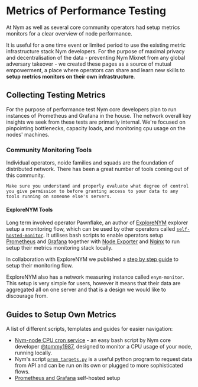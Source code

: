 # Metrics of Performance Testing

At Nym as well as several core community operators had setup metrics monitors for a clear overview of node performance.

It is useful for a one time event or limited period to use the existing metric infrastructure stack  Nym developers. For the purpose of maximal privacy and decentralisation of the data - preventing Nym Mixnet from any global adversary takeover - we created these pages as a source of mutual empowerment, a place where operators can share and learn new skills to **setup metrics monitors on their own infrastructure**.

## Collecting Testing Metrics

For the purpose of performance test Nym core developers plan to run instances of Prometheus and Grafana in the house. The network overall key insights we seek from these tests are primarily internal. We're focused on pinpointing bottlenecks, capacity loads, and monitoring cpu usage on the nodes' machines.

### Community Monitoring Tools

Individual operators, noide families and squads are the foundation of distributed network. There has been a great number of tools coming out of this community.

```admonish warning
Make sure you understand and properly evaluate what degree of control you give permission to before granting access to your data to any tools running on someone else's servers.
```

#### ExploreNYM Tools

Long term involved operator Pawnflake, an author of [ExploreNYM](https://explorenym.net/) explorer setup a monitoring flow, which can be used by other operators called [`self-hosted-monitor`](https://github.com/ExploreNYM/self-hosted-monitor). It utilises bash scripts to enable operators setup [Prometheus](https://github.com/ExploreNYM/self-hosted-monitor/blob/main/prometheus.sh) and [Grafana](https://github.com/ExploreNYM/self-hosted-monitor/blob/main/grafana.sh) together with [Node Exporter](https://github.com/ExploreNYM/self-hosted-monitor/blob/main/node-exporter.sh) and [Nginx](https://github.com/ExploreNYM/self-hosted-monitor/blob/main/nginx-certbot.sh) to run setup their metrics monitoring stack locally.

In collaboration with ExploreNYM we published a [step by step guide](prometheus-grafana.md#explorenym-templates) to setup their monitoring flow.

ExploreNYM also has a network measuring instance called `enym-monitor`. This setup is very simple for users, however it means that their data are aggregated all on one  server and that is a design we would like to discourage from.

## Guides to Setup Own Metrics

A list of different scripts, templates and guides for easier navigation:

* [Nym-node CPU cron service](https://gist.github.com/tommyv1987/97e939a7adf491333d686a8eaa68d4bd) - an easy bash script by Nym core developer [@tommy1987](https://gist.github.com/tommyv1987), designed to monitor a CPU usage of your node, running locally.
* Nym's script [`prom_targets.py`](https://github.com/nymtech/nym/blob/promethus-is-our-friend/scripts/prom_targets.py) is a useful python program to request data from API and can be run on its own or plugged to more sophisticated flows.
* [Prometheus and Grafana](prometheus-grafana.md) self-hosted setup
